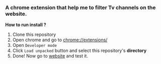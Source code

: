 ### A chrome extension that help me to filter Tv channels on the website.

**How to run install ?**

1. Clone this repository
2. Open chrome and go to [chrome://extensions/](chrome://extensions/)
3. Open `Developer mode`
4. Click `Load unpacked` button and select this repository's **directory**
5. Done! Now go to [website](https://www.ecanlitvizle.live/tv.php) and test it.

